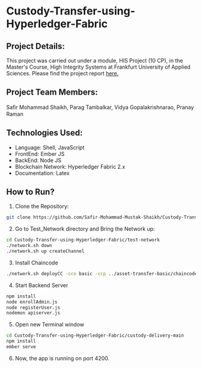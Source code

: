 # Custody-Transfer-using-Hyperledger-Fabric

## Project Details:
This project was carried out under a module, HIS Project (10 CP), in the Master's Course, High Integrity Systems at Frankfurt University of Applied Sciences. Please find the project report [here.](Docs/Team_Platinum_Final_Report.pdf)

## Project Team Members: 
Saﬁr Mohammad Shaikh, Parag Tambalkar, Vidya Gopalakrishnarao, Pranay Raman

## Technologies Used:
* Language: Shell, JavaScript
* FrontEnd: Ember JS
* BackEnd: Node JS
* Blockchain Network: Hyperledger Fabric 2.x
* Documentation: Latex

## How to Run?
1. Clone the Repository:
```sh
git clone https://github.com/Safir-Mohammad-Mustak-Shaikh/Custody-Transfer-using-Hyperledger-Fabric.git
```
2. Go to Test_Network directory and Bring the Network up:
```sh
cd Custody-Transfer-using-Hyperledger-Fabric/test-network
./network.sh down
./network.sh up createChannel
```
3. Install Chaincode
```sh
./network.sh deployCC -ccn basic -ccp ../asset-transfer-basic/chaincode-javascript/ -ccl javascript -cci InitLedger
```
4. Start Backend Server
```sh
npm install
node enrollAdmin.js
node registerUser.js
nodemon apiserver.js
```
5. Open new Terminal window
```sh
cd Custody-Transfer-using-Hyperledger-Fabric/custody-delivery-main
npm install
ember serve
```
6. Now, the app is running on port 4200.
